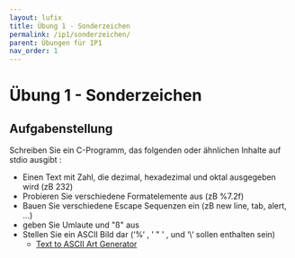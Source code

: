 ```yaml
---
layout: lufix
title: Übung 1 - Sonderzeichen
permalink: /ip1/sonderzeichen/
parent: Übungen für IP1
nav_order: 1
---
```


# Übung 1 - Sonderzeichen

## Aufgabenstellung

Schreiben Sie ein C-Programm, das folgenden oder ähnlichen Inhalte auf stdio ausgibt :

- Einen Text mit Zahl, die dezimal, hexadezimal und oktal ausgegeben wird (zB 232)
- Probieren Sie verschiedene Formatelemente aus (zB %7.2f)
- Bauen Sie verschiedene Escape Sequenzen ein (zB new line, tab, alert, ...)
- geben Sie Umlaute und "ß" aus
- Stellen Sie ein ASCII Bild dar (‘%‘ , ' " ' , und ‘\‘ sollen enthalten sein)
  - [Text to ASCII Art Generator](http://patorjk.com/software/taag/#p=display&f=Graffiti&t=Type%20Something)
